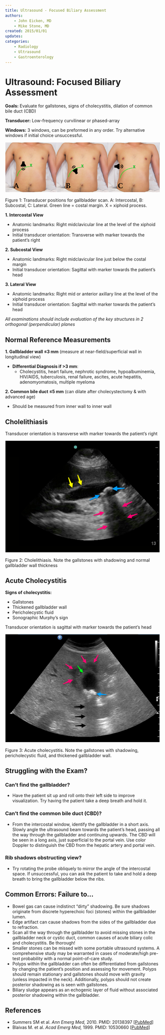 ```yaml
---
title: Ultrasound - Focused Biliary Assessment
authors:
    - John Eicken, MD
    - Mike Stone, MD
created: 2015/01/01
updates:
categories:
    - Radiology
    - Ultrasound
    - Gastroenterology
---
```


# Ultrasound: Focused Biliary Assessment

**Goals:** Evaluate for gallstones, signs of cholecystitis, dilation of common bile duct (CBD)

**Transducer:** Low-frequency curvilinear or phased-array

**Windows:** 3 windows, can be preformed in any order. Try alternative windows if initial choice unsuccessful.

![Transducer positions for gallbladder scan. A: Intercostal, B: Subcostal, C: Lateral. Green line = costal margin. X = xiphoid process](image-1.png)

Figure 1: Transducer positions for gallbladder scan. A: Intercostal, B: Subcostal, C: Lateral. Green line = costal margin. X = xiphoid process.

**1. Intercostal View** 

- Anatomic landmarks: Right midclavicular line at the level of the xiphoid process
- Initial transducer orientation: Transverse with marker towards the patient’s right

**2. Subcostal View** 

- Anatomic landmarks: Right midclavicular line just below the costal margin
- Initial transducer orientation: Sagittal with marker towards the patient’s head

**3. Lateral View** 

- Anatomic landmarks: Right mid or anterior axillary line at the level of the xiphoid process
- Initial transducer orientation: Sagittal with marker towards the patient’s head

_All examinations should include evaluation of the key structures in 2 orthogonal (perpendicular) planes_

## Normal Reference Measurements

**1. Gallbladder wall &le;3 mm** (measure at near-field/superficial wall in longitudinal view)

- **Differential Diagnosis if >3 mm**: 
  - Cholecystitis, heart failure, nephrotic syndrome, hypoalbuminemia, HIV/AIDS, tuberculosis, renal failure, ascites, acute hepatitis, adenomyomatosis, multiple myeloma

**2. Common bile duct &le;5 mm** (can dilate after cholecystectomy & with advanced age) 

- Should be measured from inner wall to inner wall

## Cholelithiasis

Transducer orientation is transverse with marker towards the patient’s right

![Cholelithiasis example](image-2.png)

Figure 2: Cholelithiasis. Note the gallstones with shadowing and normal gallbladder wall thickness

## Acute Cholecystitis

**Signs of cholecystitis:** 

- Gallstones
- Thickened gallbladder wall
- Pericholecystic fluid
- Sonographic Murphy’s sign

Transducer orientation is sagittal with marker towards the patient’s head

![Acute cholecystitis example](image-3.png)

Figure 3: Acute cholecystitis. Note the gallstones with shadowing, pericholecystic fluid, and thickened gallbladder wall.

## Struggling with the Exam?

### Can’t find the gallbladder?

- Have the patient sit up and roll onto their left side to improve visualization. Try having the patient take a deep breath and hold it.

### Can’t find the common bile duct (CBD)?

- From the intercostal window, identify the gallbladder in a short axis. Slowly angle the ultrasound beam towards the patient’s head, passing all the way through the gallbladder and continuing upwards. The CBD will be seen in a long axis, just superficial to the portal vein. Use color Doppler to distinguish the CBD from the hepatic artery and portal vein.

### Rib shadows obstructing view?

- Try rotating the probe obliquely to mirror the angle of the intercostal space. If unsuccessful, you can ask the patient to take and hold a deep breath to bring the gallbladder below the ribs.

## Common Errors: Failure to…

- Bowel gas can cause indistinct “dirty” shadowing. Be sure shadows originate from discrete hyperechoic foci (stones) within the gallbladder lumen.
- Edge artifact can cause shadows from the sides of the gallbladder due to refraction.
- Scan all the way through the gallbladder to avoid missing stones in the gallbladder neck or cystic duct, common causes of acute biliary colic and cholecystitis. Be thorough!
- Smaller stones can be missed with some portable ultrasound systems. A comprehensive study may be warranted in cases of moderate/high pre-test probability with a normal point-of-care study.
- Polyps within the gallbladder can often be differentiated from gallstones by changing the patient’s position and assessing for movement. Polyps should remain stationary and gallstones should move with gravity (unless impacted in the neck). Additionally, polyps should not create posterior shadowing as is seen with gallstones.
- Biliary sludge appears as an echogenic layer of fluid without associated posterior shadowing within the gallbladder.

## References

- Summers SM et al. _Ann Emerg Med,_ 2010. PMID: 20138397 [[PubMed](http://www.ncbi.nlm.nih.gov/pubmed/20138397)]
- Blaivas M. et al. _Acad Emerg Med,_ 1999. PMID: 10530660 [[PubMed](http://www.ncbi.nlm.nih.gov/pubmed/10530660)]
